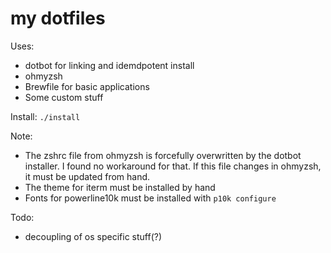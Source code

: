 # my dotfiles
Uses:
* dotbot for linking and idemdpotent install
* ohmyzsh 
* Brewfile for basic applications
* Some custom stuff

Install: `./install`

Note:
* The zshrc file from ohmyzsh is forcefully overwritten by the dotbot installer. I found no workaround for that. If this file changes in ohmyzsh, it must be updated from hand. 
* The theme for iterm must be installed by hand
* Fonts for powerline10k must be installed with `p10k configure`

Todo:

* decoupling of os specific stuff(?)